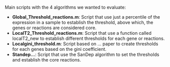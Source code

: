 Main scripts with the 4 algorithms we wanted to evaluate:
- **Global_Threshold_reactions.m**: Script that use just a percentile of the expression in a sample to establish the threshold, above which, the genes or reactions are considered core.
- **LocalT2_Threshold_reactions.m**: Script that use a function called localT2_new to establish different thresholds for each gene or reactions.
- **Localgini_threshold.m**: Script based on ... paper to create thresholds for each genes based on the gini coefficient.
- **Standep...**: Script that use the SanDep algorithm to set the thresholds and establish the core reactions.
